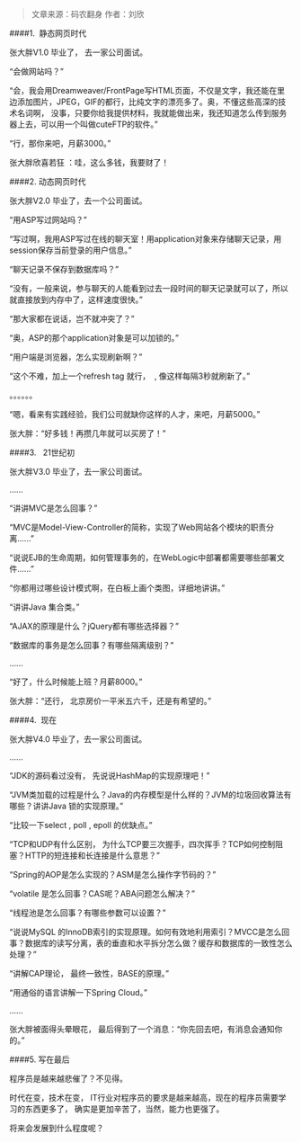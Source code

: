 >文章来源：码农翻身  作者：刘欣

####1.  静态网页时代

张大胖V1.0 毕业了， 去一家公司面试。

“会做网站吗？”

“会，我会用Dreamweaver/FrontPage写HTML页面，不仅是文字，我还能在里边添加图片，JPEG，GIF的都行，比纯文字的漂亮多了。奥，不懂这些高深的技术名词啊， 没事，只要你给我提供材料，我就能做出来，我还知道怎么传到服务器上去，可以用一个叫做cuteFTP的软件。”

“行，那你来吧，月薪3000。”

张大胖欣喜若狂 ：哇，这么多钱，我要财了！

####2\. 动态网页时代

张大胖V2.0 毕业了，去一个公司面试。

“用ASP写过网站吗？”

“写过啊，我用ASP写过在线的聊天室！用application对象来存储聊天记录，用session保存当前登录的用户信息。”

“聊天记录不保存到数据库吗？”

“没有，一般来说，参与聊天的人能看到过去一段时间的聊天记录就可以了，所以就直接放到内存中了，这样速度很快。”

“那大家都在说话，岂不就冲突了？”

“奥，ASP的那个application对象是可以加锁的。”

“用户端是浏览器，怎么实现刷新啊？”

“这个不难，加上一个refresh tag 就行， <meta http-equiv="refresh" content="3; url=xxxxx">  , 像这样每隔3秒就刷新了。”

。。。。。。

“嗯，看来有实践经验，我们公司就缺你这样的人才，来吧，月薪5000。”

张大胖：“好多钱！再攒几年就可以买房了！”

####3.   21世纪初

张大胖V3.0 毕业了，去一家公司面试。

......

“讲讲MVC是怎么回事？”

“MVC是Model-View-Controller的简称，实现了Web网站各个模块的职责分离......”

“说说EJB的生命周期，如何管理事务的，在WebLogic中部署都需要哪些部署文件......”

“你都用过哪些设计模式啊，在白板上画个类图，详细地讲讲。”

“讲讲Java 集合类。”

“AJAX的原理是什么？jQuery都有哪些选择器？”

“数据库的事务是怎么回事？有哪些隔离级别？”

......

“好了，什么时候能上班？月薪8000。”

张大胖：“还行， 北京房价一平米五六千，还是有希望的。”

####4.  现在

张大胖V4.0 毕业了，去一家公司面试。

......

“JDK的源码看过没有， 先说说HashMap的实现原理吧！”

“JVM类加载的过程是什么？Java的内存模型是什么样的？JVM的垃圾回收算法有哪些？讲讲Java 锁的实现原理。”

“比较一下select , poll , epoll 的优缺点。”

“TCP和UDP有什么区别， 为什么TCP要三次握手，四次挥手？TCP如何控制阻塞？HTTP的短连接和长连接是什么意思？”

“Spring的AOP是怎么实现的？ASM是怎么操作字节码的？”

“volatile 是怎么回事？CAS呢？ABA问题怎么解决？”

“线程池是怎么回事？有哪些参数可以设置？”

“说说MySQL 的InnoDB索引的实现原理。如何有效地利用索引？MVCC是怎么回事？数据库的读写分离，表的垂直和水平拆分怎么做？缓存和数据库的一致性怎么处理？”

“讲解CAP理论， 最终一致性，BASE的原理。”

“用通俗的语言讲解一下Spring Cloud。”

......

张大胖被面得头晕眼花， 最后得到了一个消息：“你先回去吧，有消息会通知你的。”

####5\. 写在最后

程序员是越来越悲催了？不见得。

时代在变，技术在变， IT行业对程序员的要求是越来越高，现在的程序员需要学习的东西更多了， 确实是更加辛苦了，当然，能力也更强了。

将来会发展到什么程度呢？
